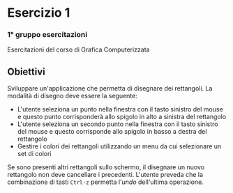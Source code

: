 # Esercizio 1
### 1° gruppo esercitazioni

Esercitazioni del corso di Grafica Computerizzata  
  
## Obiettivi

Sviluppare un'applicazione che permetta di disegnare dei rettangoli.
La modalità di disegno deve essere la seguente:
* L'utente seleziona un punto nella finestra con il tasto sinistro del mouse e questo punto corrisponderà allo spigolo in alto a sinistra del rettangolo
* L'utente seleziona un secondo punto nella finestra con il tasto sinistro del mouse e questo corrisponde allo spigolo in basso a destra del rettangolo
* Gestire i colori dei rettangoli utilizzando un menu da cui selezionare un set di colori

Se sono presenti altri rettangoli sullo schermo, il disegnare un nuovo rettangolo non deve cancellare i precedenti.
L'utente preveda che la combinazione di tasti `Ctrl-z` permetta l'_undo_ dell'ultima operazione.